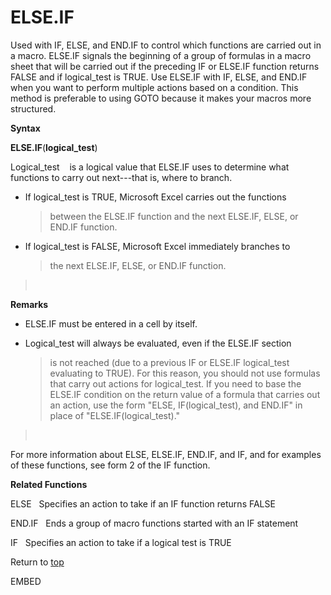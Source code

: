 ELSE.IF
=======

Used with IF, ELSE, and END.IF to control which functions are carried
out in a macro. ELSE.IF signals the beginning of a group of formulas in
a macro sheet that will be carried out if the preceding IF or ELSE.IF
function returns FALSE and if logical\_test is TRUE. Use ELSE.IF with
IF, ELSE, and END.IF when you want to perform multiple actions based on
a condition. This method is preferable to using GOTO because it makes
your macros more structured.

**Syntax**

**ELSE.IF**(**logical\_test**)

Logical\_test    is a logical value that ELSE.IF uses to determine what
functions to carry out next---that is, where to branch.

-   If logical\_test is TRUE, Microsoft Excel carries out the functions
    > between the ELSE.IF function and the next ELSE.IF, ELSE, or END.IF
    > function.

-   If logical\_test is FALSE, Microsoft Excel immediately branches to
    > the next ELSE.IF, ELSE, or END.IF function.

>  

**Remarks**

-   ELSE.IF must be entered in a cell by itself.

-   Logical\_test will always be evaluated, even if the ELSE.IF section
    > is not reached (due to a previous IF or ELSE.IF logical\_test
    > evaluating to TRUE). For this reason, you should not use formulas
    > that carry out actions for logical\_test. If you need to base the
    > ELSE.IF condition on the return value of a formula that carries
    > out an action, use the form \"ELSE, IF(logical\_test), and
    > END.IF\" in place of \"ELSE.IF(logical\_test).\"

>  

For more information about ELSE, ELSE.IF, END.IF, and IF, and for
examples of these functions, see form 2 of the IF function.

**Related Functions**

ELSE   Specifies an action to take if an IF function returns FALSE

END.IF   Ends a group of macro functions started with an IF statement

IF   Specifies an action to take if a logical test is TRUE

Return to [top](#E)

EMBED
